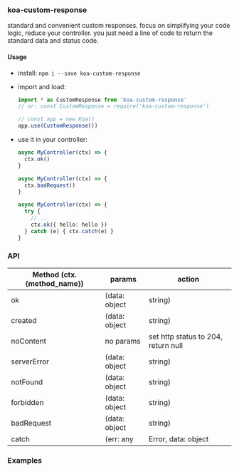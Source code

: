 ### koa-custom-response
standard and convenient custom responses.
focus on simplifying your code logic, reduce your controller. you just need a line of code to return the standard data and status code.

#### Usage

- install: `npm i --save koa-custom-response`

- import and load:

  ```typescript
  import * as CustomResponse from 'koa-custom-response'
  // or: const CustomResponse = require('koa-custom-response')

  // const app = new Koa()
  app.use(CustomResponse())
  ```

- use it in your controller:

  ```typescript
  async MyController(ctx) => {
    ctx.ok()
  }

  async MyController(ctx) => {
    ctx.badRequest()
  }

  async MyController(ctx) => {
    try {
      // ...
      ctx.ok({ hello: hello })
    } catch (e) { ctx.catch(e) }
  }
  ```

### API

| Method (ctx.{method_name}) | params | action |
| -------  | -----   | ---- |
| ok          | (data: object | string)      | set http status to 200, return json (default: `{}`) |
| created     | (data: object | string)      | set http status to 201, return json (default: `{}`) |
| noContent   | no params                    | set http status to 204, return null
| serverError | (data: object | string)      | set http status to 500, return json (default: `{}`) |
| notFound    | (data: object | string)      | set http status to 404, return json (default: `{}`) |
| forbidden   | (data: object | string)      | set http status to 403, return json (default: `{}`) |
| badRequest  | (data: object | string)      | set http status to 400, return json (default: `{}`) |
| catch       | (err: any | Error, data: object | string)      | set http status to 501, return error |

### Examples

